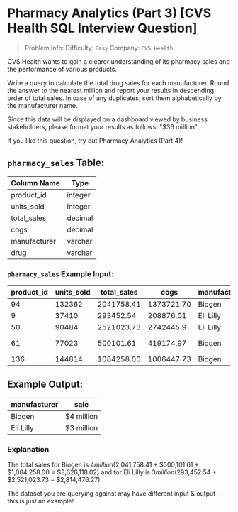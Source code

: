 # Pharmacy Analytics (Part 3) [CVS Health SQL Interview Question]

> Problem info:
> Difficulty: `Easy`
> Company: `CVS Health`

CVS Health wants to gain a clearer understanding of its pharmacy sales and the performance of various products.

Write a query to calculate the total drug sales for each manufacturer. Round the answer to the nearest million and report your results in descending order of total sales. In case of any duplicates, sort them alphabetically by the manufacturer name.

Since this data will be displayed on a dashboard viewed by business stakeholders, please format your results as follows: "$36 million".

If you like this question, try out Pharmacy Analytics (Part 4)!

## `pharmacy_sales` Table:

| Column Name | Type |
| --- | --- |
| product_id | integer |
| units_sold | integer |
| total_sales | decimal |
| cogs | decimal |
| manufacturer | varchar |
| drug | varchar |

### `pharmacy_sales` Example Input:

| product_id | units_sold | total_sales | cogs | manufacturer | drug |
| --- | --- | --- | --- | --- | --- |
| 94 | 132362 | 2041758.41 | 1373721.70 | Biogen | UP and UP |
| 9 | 37410 | 293452.54 | 208876.01 | Eli Lilly | Zyprexa |
| 50 | 90484 | 2521023.73 | 2742445.9 | Eli Lilly | Dermasorb |
| 61 | 77023 | 500101.61 | 419174.97 | Biogen | Varicose Relief |
| 136 | 144814 | 1084258.00 | 1006447.73 | Biogen | Burkhart |

## Example Output:

| manufacturer | sale |
| --- | --- |
| Biogen | $4 million |
| Eli Lilly | $3 million |

### Explanation

The total sales for Biogen is $4 million ($2,041,758.41 + $500,101.61 + $1,084,258.00 = $3,626,118.02) and for Eli Lilly is $3 million ($293,452.54 + $2,521,023.73 = $2,814,476.27).

The dataset you are querying against may have different input & output - this is just an example!